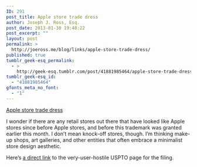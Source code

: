 ```yaml
---
ID: 291
post_title: Apple store trade dress
author: Joseph J. Ross, Esq.
post_date: 2013-01-30 19:48:22
post_excerpt: ""
layout: post
permalink: >
  http://joeross.me/blog/links/apple-store-trade-dress/
published: true
tumblr_geek-esq_permalink:
  - >
    http://geek-esq.tumblr.com/post/41881985464/apple-store-trade-dress
tumblr_geek-esq_id:
  - "41881985464"
gfonts_meta_no_font:
  - "1"
---
```

<a href='http://www.theverge.com/2013/1/29/3930156/apple-trademarks-its-retail-store-design'>Apple store trade dress</a><div class="link_description"><p>I wonder if there are any retail stores out there that have looked like Apple stores since before Apple stores, and before this trademark was granted earlier this month. I don&#8217;t mean knock-off stores, though. I&#8217;m thinking make-up shops, art galleries, and other entities that often embrace a minimalist store design aesthetic.</p>

<p>Here&#8217;s <a href="http://tsdr.uspto.gov/#caseNumber=85036990&amp;caseType=SERIAL_NO&amp;searchType=statusSearch" target="_blank">a direct link</a> to the very-user-hostile USPTO page for the filing.</p></div>